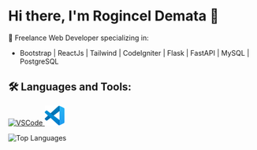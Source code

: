 # Hi there, I'm Rogincel Demata 👋

🚀 Freelance Web Developer specializing in:
- Bootstrap | ReactJs | Tailwind | CodeIgniter | Flask | FastAPI | MySQL | PostgreSQL

## 🛠️ Languages and Tools:
<p dir="auto">
  <a href="https://www.php.net" target="_blank" title="AWS">
    <img src="https://cdn.jsdelivr.net/gh/devicons/devicon@latest/icons/amazonwebservices/amazonwebservices-original-wordmark.svg" title="VSCode" alt="VSCode" width="40" height="40" style="max-width: 100%;">
  </a>
  <a href="https://www.php.net" target="_blank" title="PHP">
    <img src="https://github.com/devicons/devicon/raw/master/icons/vscode/vscode-original.svg" title="VSCode" alt="VSCode" width="40" height="40" style="max-width: 100%;">
  </a>
</p>

![Top Languages](https://github-readme-stats.vercel.app/api/top-langs/?username=dmathz-dev&layout=compact&hide_progress=true)

